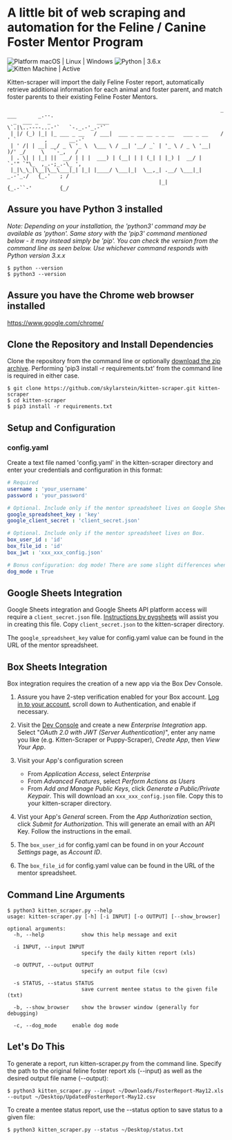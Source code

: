 # A little bit of web scraping and automation for the Feline / Canine Foster Mentor Program

![Platform macOS | Linux | Windows](https://img.shields.io/badge/Platform-macOS%20|%20Linux%20|%20Windows-brightgreen.svg)
![Python | 3.6.x](https://img.shields.io/badge/Python-3.6.x-brightgreen.svg)
![Kitten Machine | Active](https://img.shields.io/badge/Kitten%20Machine-Active-brightgreen.svg)

Kitten-scraper will import the daily Feline Foster report, automatically retrieve additional information for each animal and foster parent, and match foster parents to their existing Feline Foster Mentors.

```text
                                                                     _                ___       _.--.
  _  ___ _   _               ____                                    \`.|\..----...-'`   `-._.-'_.-'`
 | |/ (_) |_| |_ ___ _ __   / ___|  ___ _ __ __ _ _ __   ___ _ __    /  ' `         ,       __.-'
 | ' /| | __| __/ _ \ '_ \  \___ \ / __| '__/ _` | '_ \ / _ \ '__|   )/' _/     \   `-_,   /
 | . \| | |_| ||  __/ | | |  ___) | (__| | | (_| | |_) |  __/ |      `-'" `"\_  ,_.-;_.-\_ ',
 |_|\_\_|\__|\__\___|_| |_| |____/ \___|_|  \__,_| .__/ \___|_|          _.-'_./   {_.'   ; /
                                                 |_|                    {_.-``-'         {_/
```

## Assure you have Python 3 installed

*Note: Depending on your installation, the 'python3' command may be available as 'python'. Same story with the 'pip3' command mentioned below - it may instead simply be 'pip'. You can check the version from the command line as seen below. Use whichever command responds with Python version 3.x.x*

```text
$ python --version
$ python3 --version
```

## Assure you have the Chrome web browser installed

https://www.google.com/chrome/

## Clone the Repository and Install Dependencies

Clone the repository from the command line or optionally [download the zip archive](https://github.com/skylarstein/kitten-scraper/archive/master.zip). Performing 'pip3 install -r requirements.txt' from the command line is required in either case.

```text
$ git clone https://github.com/skylarstein/kitten-scraper.git kitten-scraper
$ cd kitten-scraper
$ pip3 install -r requirements.txt
```

## Setup and Configuration

### config.yaml

Create a text file named 'config.yaml' in the kitten-scraper directory and enter your credentials and configuration in this format:

```yaml
# Required
username : 'your_username'
password : 'your_password'

# Optional. Include only if the mentor spreadsheet lives on Google Sheets.
google_spreadsheet_key : 'key'
google_client_secret : 'client_secret.json'

# Optional. Include only if the mentor spreadsheet lives on Box.
box_user_id : 'id'
box_file_id : 'id'
box_jwt : 'xxx_xxx_config.json'

# Bonus configuration: dog mode! There are some slight differences when running Kitten Scraper with Canine Foster reports. To enable canine mode, add the following line:
dog_mode : True
```

## Google Sheets Integration

Google Sheets integration and Google Sheets API platform access will require a ```client_secret.json``` file. [Instructions by pygsheets](https://pygsheets.readthedocs.io/en/stable/authorization.html) will assist you in creating this file. Copy ```client_secret.json``` to the kitten-scraper directory.

The ```google_spreadsheet_key``` value for config.yaml value can be found in the URL of the mentor spreadsheet.

## Box Sheets Integration

Box integration requires the creation of a new app via the Box Dev Console.

1. Assure you have 2-step verification enabled for your Box account. [Log in to your account](https://app.box.com/account), scroll down to Authentication, and enable if necessary.

2. Visit the [Dev Console](https://app.box.com/developers/console) and create a new *Enterprise Integration* app. Select "*OAuth 2.0 with JWT (Server Authentication)*", enter any name you like (e.g. Kitten-Scraper or Puppy-Scraper), *Create App*, then *View Your App*.

3. Visit your App's configuration screen
    * From *Application Access*, select *Enterprise*
    * From *Advanced Features*, select *Perform Actions as Users*
    * From *Add and Manage Public Keys*, click *Generate a Public/Private Keypair*. This will download an ```xxx_xxx_config.json``` file. Copy this to your kitten-scraper directory.

4. Vist your App's *General* screen. From the *App Authorization* section, click *Submit for Authorization*. This will generate an email with an API Key. Follow the instructions in the email.

5. The ```box_user_id``` for config.yaml can be found in on your *Account Settings* page, as *Account ID*.

6. The ```box_file_id``` for config.yaml value can be found in the URL of the mentor spreadsheet.

## Command Line Arguments

```text
$ python3 kitten_scraper.py --help
usage: kitten-scraper.py [-h] [-i INPUT] [-o OUTPUT] [--show_browser]

optional arguments:
  -h, --help            show this help message and exit

  -i INPUT, --input INPUT
                        specify the daily kitten report (xls)

  -o OUTPUT, --output OUTPUT
                        specify an output file (csv)

  -s STATUS, --status STATUS
                        save current mentee status to the given file (txt)

  -b, --show_browser    show the browser window (generally for debugging)

  -c, --dog_mode     enable dog mode
```

## Let's Do This

To generate a report, run kitten-scraper.py from the command line. Specify the path to the original feline foster report xls (--input) as well as the desired output file name (--output):

```text
$ python3 kitten_scraper.py --input ~/Downloads/FosterReport-May12.xls --output ~/Desktop/UpdatedFosterReport-May12.csv
```

To create a mentee status report, use the --status option to save status to a given file:

```text
$ python3 kitten_scraper.py --status ~/Desktop/status.txt
```

